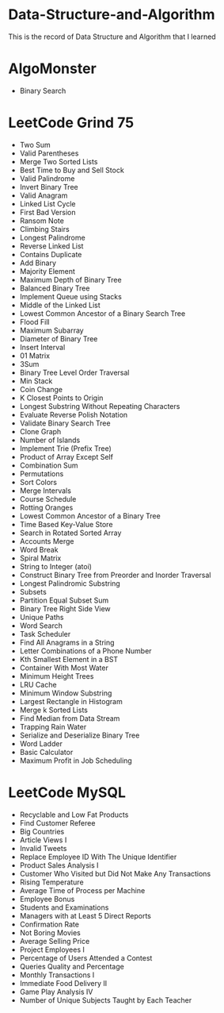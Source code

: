 # Data-Structure-and-Algorithm
  This is the record of Data Structure and Algorithm that I learned

# AlgoMonster
- Binary Search

# LeetCode Grind 75
- Two Sum
- Valid Parentheses
- Merge Two Sorted Lists
- Best Time to Buy and Sell Stock
- Valid Palindrome
- Invert Binary Tree
- Valid Anagram
- Linked List Cycle
- First Bad Version
- Ransom Note
- Climbing Stairs
- Longest Palindrome
- Reverse Linked List
- Contains Duplicate
- Add Binary
- Majority Element
- Maximum Depth of Binary Tree
- Balanced Binary Tree
- Implement Queue using Stacks
- Middle of the Linked List
- Lowest Common Ancestor of a Binary Search Tree
- Flood Fill
- Maximum Subarray
- Diameter of Binary Tree
- Insert Interval
- 01 Matrix
- 3Sum
- Binary Tree Level Order Traversal
- Min Stack
- Coin Change
- K Closest Points to Origin
- Longest Substring Without Repeating Characters
- Evaluate Reverse Polish Notation
- Validate Binary Search Tree
- Clone Graph
- Number of Islands
- Implement Trie (Prefix Tree)
- Product of Array Except Self
- Combination Sum
- Permutations
- Sort Colors
- Merge Intervals
- Course Schedule
- Rotting Oranges
- Lowest Common Ancestor of a Binary Tree
- Time Based Key-Value Store
- Search in Rotated Sorted Array
- Accounts Merge
- Word Break
- Spiral Matrix
- String to Integer (atoi)
- Construct Binary Tree from Preorder and Inorder Traversal
- Longest Palindromic Substring
- Subsets
- Partition Equal Subset Sum
- Binary Tree Right Side View
- Unique Paths
- Word Search
- Task Scheduler
- Find All Anagrams in a String
- Letter Combinations of a Phone Number
- Kth Smallest Element in a BST
- Container With Most Water
- Minimum Height Trees
- LRU Cache
- Minimum Window Substring
- Largest Rectangle in Histogram
- Merge k Sorted Lists
- Find Median from Data Stream
- Trapping Rain Water
- Serialize and Deserialize Binary Tree
- Word Ladder
- Basic Calculator
- Maximum Profit in Job Scheduling


# LeetCode MySQL
- Recyclable and Low Fat Products
- Find Customer Referee
- Big Countries
- Article Views I
- Invalid Tweets
- Replace Employee ID With The Unique Identifier
- Product Sales Analysis I
- Customer Who Visited but Did Not Make Any Transactions
- Rising Temperature
- Average Time of Process per Machine
- Employee Bonus
- Students and Examinations
- Managers with at Least 5 Direct Reports
- Confirmation Rate
- Not Boring Movies
- Average Selling Price
- Project Employees I
- Percentage of Users Attended a Contest
- Queries Quality and Percentage
- Monthly Transactions I
- Immediate Food Delivery II
- Game Play Analysis IV
- Number of Unique Subjects Taught by Each Teacher







  

